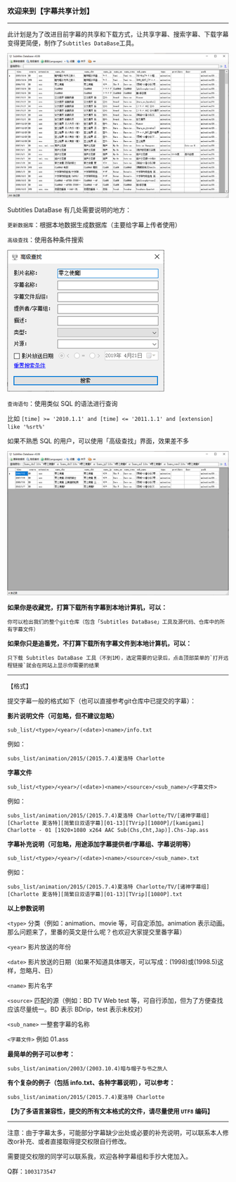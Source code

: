 ﻿### 欢迎来到【字幕共享计划】
<hr />

此计划是为了改进目前字幕的共享和下载方式，让共享字幕、搜索字幕、下载字幕变得更简便，制作了`Subtitles DataBase`工具。

<img src="doc/01.png" />

Subtitles DataBase 有几处需要说明的地方：

`更新数据库`：根据本地数据生成数据库（主要给字幕上传者使用）

`高级查找`：使用各种条件搜索

<img src="doc/02.png" />

`查询语句`：使用类似 SQL 的语法进行查询

比如
`[time] >= '2010.1.1' and [time] <= '2011.1.1' and [extension] like '%srt%'`

如果不熟悉 SQL 的用户，可以使用「高级查找」界面，效果差不多

<img src="doc/03.png" />

**如果你是收藏党，打算下载所有字幕到本地计算机，可以：**

    你可以检出我们的整个git仓库（包含「Subtitles DataBase」工具及源代码、仓库中的所有字幕文件）

**如果你只是追番党，不打算下载所有字幕文件到本地计算机，可以：**

    只下载 Subtitles DataBase 工具（不到1M），选定需要的记录后，点击顶部菜单的`打开远程链接`就会在网站上显示你需要的结果
<hr />

【格式】

提交字幕一般的格式如下（也可以直接参考git仓库中已提交的字幕）：

**影片说明文件（可忽略，但不建议忽略）**

    sub_list/<type>/<year>/(<date>)<name>/info.txt

例如：

    subs_list/animation/2015/(2015.7.4)夏洛特 Charlotte

**字幕文件**

    sub_list/<type>/<year>/(<date>)<name>/<source>/<sub_name>/<字幕文件>

例如：

    subs_list/animation/2015/(2015.7.4)夏洛特 Charlotte/TV/[诸神字幕组][Charlotte 夏洛特][简繁日双语字幕][01-13][TVrip][1080P]/[kamigami] Charlotte - 01 [1920×1080 x264 AAC Sub(Chs,Cht,Jap)].Chs-Jap.ass

**字幕补充说明（可忽略，用途添加字幕提供者/字幕组、字幕说明等）**

    sub_list/<type>/<year>/(<date>)<name>/<source>/<sub_name>.txt

例如：

    subs_list/animation/2015/(2015.7.4)夏洛特 Charlotte/TV/[诸神字幕组][Charlotte 夏洛特][简繁日双语字幕][01-13][TVrip][1080P].txt

**以上参数说明**

`<type>` 分类（例如：animation、movie 等，可自定添加。animation 表示动画。那么问题来了，里番的英文是什么呢？也欢迎大家提交里番字幕）

`<year>` 影片放送的年份

`<date>` 影片放送的日期（如果不知道具体哪天，可以写成：(1998)或(1998.5)这样，忽略月、日）

`<name>` 影片名字

`<source>` 匹配的源（例如：BD TV Web test 等，可自行添加，但为了方便查找应该尽量统一。BD 表示 BDrip，test 表示未校对）

`<sub_name>` 一整套字幕的名称

`<字幕文件>` 例如 01.ass

**最简单的例子可以参考：**

    subs_list/animation/2003/(2003.10.4)暗与帽子与书之旅人

**有个复杂的例子（包括 info.txt、各种字幕说明），可以参考：**

    subs_list/animation/2015/(2015.7.4)夏洛特 Charlotte

**【为了多语言兼容性，提交的所有文本格式的文件，请尽量使用 `UTF8` 编码】**
<hr />

注意：由于字幕太多，可能部分字幕缺少出处或必要的补充说明，可以联系本人修改or补充、或者直接取得提交权限自行修改。

需要提交权限的同学可以联系我，欢迎各种字幕组和手抄大佬加入。

Q群：`1003173547`
